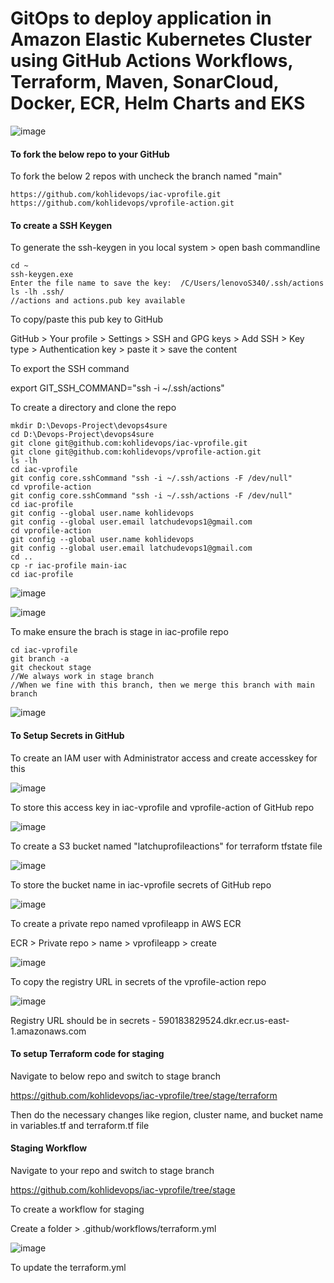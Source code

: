 # GitOps to deploy application in Amazon Elastic Kubernetes Cluster using GitHub Actions Workflows, Terraform, Maven, SonarCloud, Docker, ECR, Helm Charts and EKS



![image](https://github.com/user-attachments/assets/1a96e515-4047-4a26-bbc6-7085ba9c117e)



#### To fork the below repo to your GitHub

To fork the below 2 repos with uncheck the branch named "main"


```
https://github.com/kohlidevops/iac-vprofile.git
https://github.com/kohlidevops/vprofile-action.git
```


#### To create a SSH Keygen

To generate the ssh-keygen in you local system > open bash commandline

```
cd ~
ssh-keygen.exe
Enter the file name to save the key:  /C/Users/lenovoS340/.ssh/actions
ls -lh .ssh/
//actions and actions.pub key available
```

To copy/paste this pub key to GitHub

GitHub > Your profile > Settings > SSH and GPG keys > Add SSH > Key type > Authentication key > paste it > save the content


To export the SSH command

export GIT_SSH_COMMAND="ssh -i ~/.ssh/actions"


To create a directory and clone the repo

```
mkdir D:\Devops-Project\devops4sure
cd D:\Devops-Project\devops4sure
git clone git@github.com:kohlidevops/iac-vprofile.git
git clone git@github.com:kohlidevops/vprofile-action.git
ls -lh
cd iac-vprofile
git config core.sshCommand "ssh -i ~/.ssh/actions -F /dev/null"
cd vprofile-action
git config core.sshCommand "ssh -i ~/.ssh/actions -F /dev/null"
cd iac-profile
git config --global user.name kohlidevops
git config --global user.email latchudevops1@gmail.com
cd vprofile-action
git config --global user.name kohlidevops
git config --global user.email latchudevops1@gmail.com
cd ..
cp -r iac-profile main-iac
cd iac-profile
```


![image](https://github.com/user-attachments/assets/6285612a-6b3c-40e6-8613-4aaaeec466cf)


![image](https://github.com/user-attachments/assets/ee3a8d99-0c92-4e32-b50e-0c7dd57bbf5a)


To make ensure the brach is stage in iac-profile repo

```
cd iac-vprofile
git branch -a
git checkout stage
//We always work in stage branch
//When we fine with this branch, then we merge this branch with main branch
```


![image](https://github.com/user-attachments/assets/4ab3e2ef-3173-4d51-b595-158fd2c7ea0d)


#### To Setup Secrets in GitHub

To create an IAM user with Administrator access and create accesskey for this


![image](https://github.com/user-attachments/assets/c48ad362-f42c-4e83-b5cc-5eb98ecfc3f0)


To store this access key in iac-vprofile and vprofile-action of GitHub repo


![image](https://github.com/user-attachments/assets/402ae975-b5a4-4859-84d7-7aa6804f60ee)


To create a S3 bucket named "latchuprofileactions" for terraform tfstate file


![image](https://github.com/user-attachments/assets/3294ab2d-e409-4551-b4bf-7c986add65c2)


To store the bucket name in iac-vprofile secrets of GitHub repo


![image](https://github.com/user-attachments/assets/5029eed2-ad63-4a76-876a-ec3bbac4f592)


To create a private repo named vprofileapp in AWS ECR

ECR > Private repo > name > vprofileapp > create


![image](https://github.com/user-attachments/assets/672ffeda-1abf-4a49-ae8a-03120b6f4e18)


To copy the registry URL in secrets of the vprofile-action repo


![image](https://github.com/user-attachments/assets/ad772886-1174-4571-8aa9-22a5e833790f)


Registry URL should be in secrets - 590183829524.dkr.ecr.us-east-1.amazonaws.com



#### To setup Terraform code for staging


Navigate to below repo and switch to stage branch


https://github.com/kohlidevops/iac-vprofile/tree/stage/terraform


Then do the necessary changes like region, cluster name, and bucket name in variables.tf and terraform.tf file


#### Staging Workflow


Navigate to your repo and switch to stage branch


https://github.com/kohlidevops/iac-vprofile/tree/stage


To create a workflow for staging


Create a folder > .github/workflows/terraform.yml


![image](https://github.com/user-attachments/assets/b558ef7b-5968-4a05-8159-3c9e4711cacc)


To update the terraform.yml
